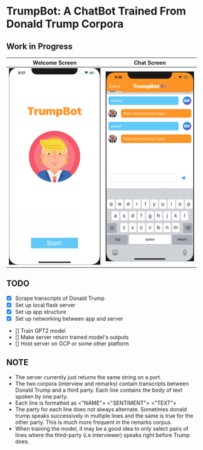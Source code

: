 # TrumpBot: A ChatBot Trained From Donald Trump Corpora

## Work in Progress

|         Welcome Screen         |         Chat Screen         |
| :----------------------------: | :-------------------------: |
| ![](images/welcome_screen.png) | ![](images/chat_screen.png) |

## TODO

- [x] Scrape transcripts of Donald Trump
- [x] Set up local flask server
- [x] Set up app structure
- [x] Set up networking between app and server
- [] Train GPT2 model
- [] Make server return trained model's outputs
- [] Host server on GCP or some other platform

## NOTE

- The server currently just returns the same string on a port.
- The two corpora (interview and remarks) contain transcripts between Donald Trump
  and a third party. Each line contains the body of text spoken by one party.
- Each line is formatted as <"NAME"> <"SENTIMENT"> <"TEXT">
- The party for each line does not always alternate. Sometimes donald trump speaks
  successively in multiple lines and the same is true for the other party. This is much
  more frequent in the remarks corpus.
- When training the model, it may be a good idea to only select pairs of lines where the
  third-party (i.e interviewer) speaks right before Trump does.
